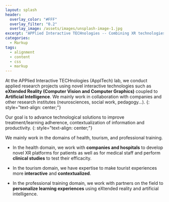 ```yaml
---
layout: splash
header:
  overlay_color: "#FFF"
  overlay_filter: "0.2"
  overlay_image: /assets/images/unsplash-image-1.jpg
excerpt: "APPlied Interactive TECHnologies -- Combining XR technologies, Artificial Intelligence and Computer Vision algorithms"
categories:
  - Markup
tags:
  - alignment
  - content
  - css
  - markup
---
```


At the APPlied Interactive TECHnologies (AppITech) lab, we conduct applied research projects using novel interactive technologies such as **eXtended Reality (Computer Vision and Computer Graphics)** coupled to **Artificial Intelligence**. We mainly work in collaboration with companies and other research institutes (neurosciences, social work, pedagogy...).
{: style="text-align: center;"}

Our goal is to advance technological solutions to improve treatment/learning adherence, contextualization of information and productivity. 
{: style="text-align: center;"}

We mainly work in the domains of health, tourism, and professional training.   

* In the health domain, we work with **companies and hospitals** to develop novel XR platforms for patients as well as for medical staff and perform **clinical studies** to test their efficacity.   
+ In the tourism domain, we have expertise to make tourist experiences more **interactive** and **contextualized**.  
- In the professional training domain, we work with partners on the field to **personalize learning experiences** using eXtended reality and artificial intelligence.  
